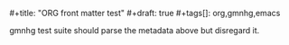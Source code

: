 #+title: "ORG front matter test"
#+draft: true
#+tags[]: org,gmnhg,emacs

gmnhg test suite should parse the metadata above but disregard it.

